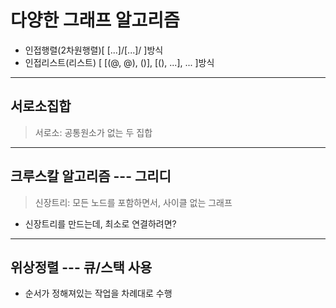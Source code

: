 # 다양한 그래프 알고리즘
- 인접행렬(2차원행렬)[ [...]/[...]/ ]방식
- 인접리스트(리스트) [ [(@, @), ()], [(), ...], ... ]방식
***
## 서로소집합
> 서로소: 공통원소가 없는 두 집합

***
## 크루스칼 알고리즘  --- 그리디
> 신장트리: 모든 노드를 포함하면서, 사이클 없는 그래프
- 신장트리를 만드는데, 최소로 연결하려면?
***
## 위상정렬 --- 큐/스택 사용
- 순서가 정해져있는 작업을 차례대로 수행